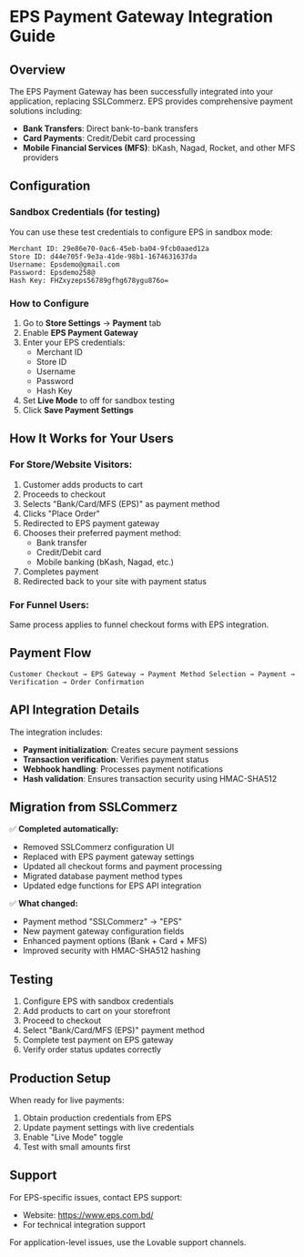 # EPS Payment Gateway Integration Guide

## Overview
The EPS Payment Gateway has been successfully integrated into your application, replacing SSLCommerz. EPS provides comprehensive payment solutions including:

- **Bank Transfers**: Direct bank-to-bank transfers
- **Card Payments**: Credit/Debit card processing
- **Mobile Financial Services (MFS)**: bKash, Nagad, Rocket, and other MFS providers

## Configuration

### Sandbox Credentials (for testing)
You can use these test credentials to configure EPS in sandbox mode:

```
Merchant ID: 29e86e70-0ac6-45eb-ba04-9fcb0aaed12a
Store ID: d44e705f-9e3a-41de-98b1-1674631637da
Username: Epsdemo@gmail.com
Password: Epsdemo258@
Hash Key: FHZxyzeps56789gfhg678ygu876o=
```

### How to Configure

1. Go to **Store Settings** → **Payment** tab
2. Enable **EPS Payment Gateway**
3. Enter your EPS credentials:
   - Merchant ID
   - Store ID
   - Username
   - Password
   - Hash Key
4. Set **Live Mode** to off for sandbox testing
5. Click **Save Payment Settings**

## How It Works for Your Users

### For Store/Website Visitors:
1. Customer adds products to cart
2. Proceeds to checkout
3. Selects "Bank/Card/MFS (EPS)" as payment method
4. Clicks "Place Order"
5. Redirected to EPS payment gateway
6. Chooses their preferred payment method:
   - Bank transfer
   - Credit/Debit card
   - Mobile banking (bKash, Nagad, etc.)
7. Completes payment
8. Redirected back to your site with payment status

### For Funnel Users:
Same process applies to funnel checkout forms with EPS integration.

## Payment Flow

```
Customer Checkout → EPS Gateway → Payment Method Selection → Payment → Verification → Order Confirmation
```

## API Integration Details

The integration includes:
- **Payment initialization**: Creates secure payment sessions
- **Transaction verification**: Verifies payment status
- **Webhook handling**: Processes payment notifications
- **Hash validation**: Ensures transaction security using HMAC-SHA512

## Migration from SSLCommerz

✅ **Completed automatically:**
- Removed SSLCommerz configuration UI
- Replaced with EPS payment gateway settings
- Updated all checkout forms and payment processing
- Migrated database payment method types
- Updated edge functions for EPS API integration

✅ **What changed:**
- Payment method "SSLCommerz" → "EPS"
- New payment gateway configuration fields
- Enhanced payment options (Bank + Card + MFS)
- Improved security with HMAC-SHA512 hashing

## Testing

1. Configure EPS with sandbox credentials
2. Add products to cart on your storefront
3. Proceed to checkout
4. Select "Bank/Card/MFS (EPS)" payment method
5. Complete test payment on EPS gateway
6. Verify order status updates correctly

## Production Setup

When ready for live payments:
1. Obtain production credentials from EPS
2. Update payment settings with live credentials
3. Enable "Live Mode" toggle
4. Test with small amounts first

## Support

For EPS-specific issues, contact EPS support:
- Website: https://www.eps.com.bd/
- For technical integration support

For application-level issues, use the Lovable support channels.